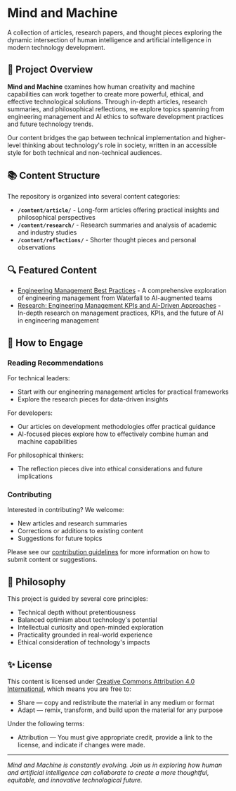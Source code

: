 # Mind and Machine

A collection of articles, research papers, and thought pieces exploring the dynamic intersection of human intelligence and artificial intelligence in modern technology development.

## 🧠 Project Overview

**Mind and Machine** examines how human creativity and machine capabilities can work together to create more powerful, ethical, and effective technological solutions. Through in-depth articles, research summaries, and philosophical reflections, we explore topics spanning from engineering management and AI ethics to software development practices and future technology trends.

Our content bridges the gap between technical implementation and higher-level thinking about technology's role in society, written in an accessible style for both technical and non-technical audiences.

## 📚 Content Structure

The repository is organized into several content categories:

- **`/content/article/`** - Long-form articles offering practical insights and philosophical perspectives
- **`/content/research/`** - Research summaries and analysis of academic and industry studies
- **`/content/reflections/`** - Shorter thought pieces and personal observations

## 🔍 Featured Content

- [Engineering Management Best Practices](content/article/001_engineering_management_best_practices.md) - A comprehensive exploration of engineering management from Waterfall to AI-augmented teams
- [Research: Engineering Management KPIs and AI-Driven Approaches](content/research/001_engineering_management_best_practices.md) - In-depth research on management practices, KPIs, and the future of AI in engineering management

## 🚀 How to Engage

### Reading Recommendations

For technical leaders:
- Start with our engineering management articles for practical frameworks
- Explore the research pieces for data-driven insights

For developers:
- Our articles on development methodologies offer practical guidance
- AI-focused pieces explore how to effectively combine human and machine capabilities

For philosophical thinkers:
- The reflection pieces dive into ethical considerations and future implications

### Contributing

Interested in contributing? We welcome:
- New articles and research summaries
- Corrections or additions to existing content
- Suggestions for future topics

Please see our [contribution guidelines](CONTRIBUTING.md) for more information on how to submit content or suggestions.

## 🌱 Philosophy

This project is guided by several core principles:
- Technical depth without pretentiousness
- Balanced optimism about technology's potential
- Intellectual curiosity and open-minded exploration
- Practicality grounded in real-world experience
- Ethical consideration of technology's impacts

## ✨ License

This content is licensed under [Creative Commons Attribution 4.0 International](https://creativecommons.org/licenses/by/4.0/), which means you are free to:
- Share — copy and redistribute the material in any medium or format
- Adapt — remix, transform, and build upon the material for any purpose

Under the following terms:
- Attribution — You must give appropriate credit, provide a link to the license, and indicate if changes were made.

---

*Mind and Machine is constantly evolving. Join us in exploring how human and artificial intelligence can collaborate to create a more thoughtful, equitable, and innovative technological future.*